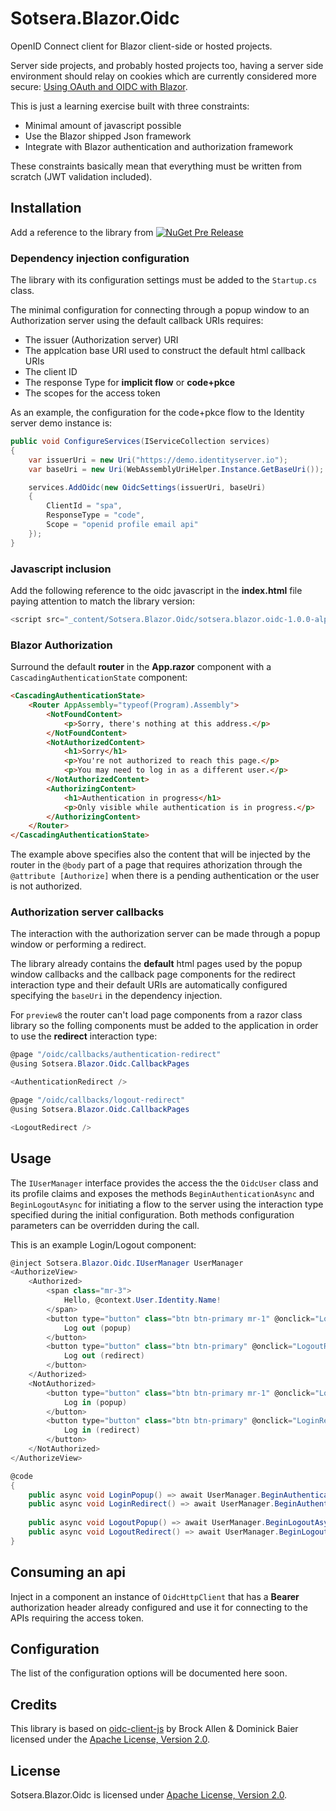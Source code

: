 # Sotsera.Blazor.Oidc

OpenID Connect client for Blazor client-side or hosted projects.

Server side projects, and probably hosted projects too, having a server side environment should relay
on cookies which are currently considered more secure: 
[Using OAuth and OIDC with Blazor](https://brockallen.com/2019/01/11/using-oauth-and-oidc-with-blazor/).

This is just a learning exercise built with three constraints:
- Minimal amount of javascript possible
- Use the Blazor shipped Json framework
- Integrate with Blazor authentication and authorization framework

These constraints basically mean that everything must be written from scratch (JWT validation included).

## Installation

Add a reference to the library from [![NuGet Pre Release](https://img.shields.io/nuget/vpre/Sotsera.Blazor.Oidc.svg)](https://www.nuget.org/packages/Sotsera.Blazor.Oidc/)

### Dependency injection configuration
The library with its configuration settings must be added to the `Startup.cs` class.

The minimal configuration for connecting through a popup window to an Authorization server using the default callback URIs requires:

- The issuer (Authorization server) URI
- The applcation base URI used to construct the default html callback URIs
- The client ID
- The response Type for **implicit flow** or **code+pkce**
- The scopes for the access token

As an example, the configuration for the code+pkce flow to the Identity server demo instance is:

```c#
public void ConfigureServices(IServiceCollection services)
{
    var issuerUri = new Uri("https://demo.identityserver.io");
    var baseUri = new Uri(WebAssemblyUriHelper.Instance.GetBaseUri());

    services.AddOidc(new OidcSettings(issuerUri, baseUri)
    {
        ClientId = "spa",
        ResponseType = "code",
        Scope = "openid profile email api"
    });
}
```

### Javascript inclusion
Add the following reference to the oidc javascript in the __index.html__ file paying attention to match the library version:

```c#
<script src="_content/Sotsera.Blazor.Oidc/sotsera.blazor.oidc-1.0.0-alpha-1a1.js"></script>
```

### Blazor Authorization 
Surround the default **router** in the **App.razor** component with a `CascadingAuthenticationState` component:

```html
<CascadingAuthenticationState>
    <Router AppAssembly="typeof(Program).Assembly">
        <NotFoundContent>
            <p>Sorry, there's nothing at this address.</p>
        </NotFoundContent>
        <NotAuthorizedContent>
            <h1>Sorry</h1>
            <p>You're not authorized to reach this page.</p>
            <p>You may need to log in as a different user.</p>
        </NotAuthorizedContent>
        <AuthorizingContent>
            <h1>Authentication in progress</h1>
            <p>Only visible while authentication is in progress.</p>
        </AuthorizingContent>
    </Router>
</CascadingAuthenticationState>
```

The example above specifies also the content that will be injected by the router in the `@body` part of a page that requires athorization through the `@attribute [Authorize]` when there is a pending authentication or the user is not authorized.

### Authorization server callbacks
The interaction with the authorization server can be made through a popup window or performing a redirect. 

The library already contains the **default** html pages used by the popup window callbacks and the callback page components for the redirect interaction type and their default URIs are automatically configured specifying the `baseUri` in the dependency injection. 

For `preview8` the router can't load page components from a razor class library so the folling components must be added to the application in order to use the **redirect** interaction type:

```c#
@page "/oidc/callbacks/authentication-redirect"
@using Sotsera.Blazor.Oidc.CallbackPages

<AuthenticationRedirect />
```

```c#
@page "/oidc/callbacks/logout-redirect"
@using Sotsera.Blazor.Oidc.CallbackPages

<LogoutRedirect />
```

## Usage

The `IUserManager` interface provides the access the the `OidcUser` class and its profile claims and exposes the methods `BeginAuthenticationAsync` and `BeginLogoutAsync` for initiating a flow to the server using the interaction type specified during the initial configuration. Both methods configuration parameters can be overridden during the call.

This is an example Login/Logout component:

```c#
@inject Sotsera.Blazor.Oidc.IUserManager UserManager
<AuthorizeView>
    <Authorized>
        <span class="mr-3">
            Hello, @context.User.Identity.Name!
        </span>
        <button type="button" class="btn btn-primary mr-1" @onclick="LogoutPopup">
            Log out (popup)
        </button>
        <button type="button" class="btn btn-primary" @onclick="LogoutRedirect">
            Log out (redirect)
        </button>
    </Authorized>
    <NotAuthorized>
        <button type="button" class="btn btn-primary mr-1" @onclick="LoginPopup">
            Log in (popup)
        </button>
        <button type="button" class="btn btn-primary" @onclick="LoginRedirect">
            Log in (redirect)
        </button>
    </NotAuthorized>
</AuthorizeView>

@code
{
    public async void LoginPopup() => await UserManager.BeginAuthenticationAsync();
    public async void LoginRedirect() => await UserManager.BeginAuthenticationAsync(p => p.WithRedirect());
    
    public async void LogoutPopup() => await UserManager.BeginLogoutAsync();
    public async void LogoutRedirect() => await UserManager.BeginLogoutAsync(p => p.WithRedirect());
}
```

## Consuming an api

Inject in a component an instance of `OidcHttpClient` that has a **Bearer** authorization header already configured and use it for connecting to the APIs requiring the access token.

## Configuration

The list of the configuration options will be documented here soon.

## Credits

This library is based on [oidc-client-js](https://github.com/IdentityModel/oidc-client-js) by 
Brock Allen & Dominick Baier licensed under the 
[Apache License, Version 2.0](https://github.com/IdentityModel/oidc-client-js/blob/1.8.2/README.md).

## License

Sotsera.Blazor.Oidc is licensed under 
[Apache License, Version 2.0](https://github.com/sotsera/sotsera.blazor.oidc/blob/master/LICENSE.txt).
